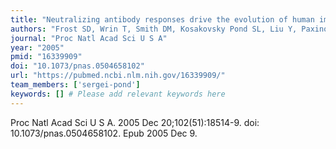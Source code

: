 ```yaml
---
title: "Neutralizing antibody responses drive the evolution of human immunodeficiency virus type 1 envelope during recent HIV infection"
authors: "Frost SD, Wrin T, Smith DM, Kosakovsky Pond SL, Liu Y, Paxinos E, Chappey C, Galovich J, Beauchaine J, Petropoulos CJ, Little SJ, Richman DD."
journal: "Proc Natl Acad Sci U S A"
year: "2005"
pmid: "16339909"
doi: "10.1073/pnas.0504658102"
url: "https://pubmed.ncbi.nlm.nih.gov/16339909/"
team_members: ['sergei-pond']
keywords: [] # Please add relevant keywords here
---
```

Proc Natl Acad Sci U S A. 2005 Dec 20;102(51):18514-9. doi: 10.1073/pnas.0504658102. Epub 2005 Dec 9.